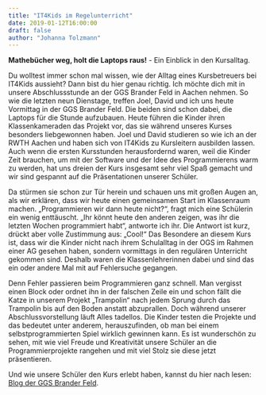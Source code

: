 ```yaml
---
title: "IT4Kids im Regelunterricht"
date: 2019-01-12T16:00:00
draft: false
author: "Johanna Tolzmann"
---
```


**Mathebücher weg, holt die Laptops raus!** - Ein Einblick in den Kursalltag.

Du wolltest immer schon mal wissen, wie der Alltag eines Kursbetreuers bei IT4Kids aussieht? Dann bist du hier genau richtig. Ich möchte dich mit in unsere Abschlussstunde an der GGS Brander Feld in Aachen nehmen.
So wie die letzten neun Dienstage, treffen Joel, David und ich uns heute Vormittag in der GGS Brander Feld. Die beiden sind schon dabei, die Laptops für die Stunde aufzubauen. Heute führen die Kinder ihren Klassenkameraden das Projekt vor, das sie während unseres Kurses besonders liebgewonnen haben. Joel und David studieren so wie ich an der RWTH Aachen und haben sich von IT4Kids zu Kursleitern ausbilden lassen. Auch wenn die ersten Kursstunden herausfordernd waren, weil die Kinder Zeit brauchen, um mit der Software und der Idee des Programmierens warm zu werden, hat uns dreien der Kurs insgesamt sehr viel Spaß gemacht und wir sind gespannt auf die Präsentationen unserer Schüler.

Da stürmen sie schon zur Tür herein und schauen uns mit großen Augen an, als wir erklären, dass wir heute einen gemeinsamen Start im Klassenraum machen. „Programmieren wir dann heute nicht?“, fragt mich eine Schülerin ein wenig enttäuscht. „Ihr könnt heute den anderen zeigen, was ihr die letzten Wochen programmiert habt“, antworte ich ihr. Die Antwort ist kurz, drückt aber volle Zustimmung aus: „Cool!“
Das Besondere an diesem Kurs ist, dass wir die Kinder nicht nach ihrem Schulalltag in der OGS im Rahmen einer AG gesehen haben, sondern vormittags in den regulären Unterricht gekommen sind. Deshalb waren die Klassenlehrerinnen dabei und sind das ein oder andere Mal mit auf Fehlersuche gegangen.

Denn Fehler passieren beim Programmieren ganz schnell. Man vergisst einen Block oder ordnet ihn in der falschen Zeile ein und schon fällt die Katze in unserem Projekt „Trampolin“ nach jedem Sprung durch das Trampolin bis auf den Boden anstatt abzuprallen. Doch während unserer Abschlussvorstellung läuft Alles tadellos. Die Kinder testen die Projekte und das bedeutet unter anderem, herauszufinden, ob man bei einem selbstprogrammierten Spiel wirklich gewinnen kann.
Es ist wunderschön zu sehen, mit wie viel Freude und Kreativität unsere Schüler an die Programmierprojekte rangehen und mit viel Stolz sie diese jetzt präsentieren.

Und wie unsere Schüler den Kurs erlebt haben, kannst du hier nach lesen: <a href="http://grundschule-brander-feld.de/pages/posts/it-4-kids---der-neue-programmierkurs-laeuft-327.php">Blog der GGS Brander Feld</a>.
